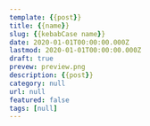 ```yaml
---
template: {{post}}
title: {{name}}
slug: {{kebabCase name}}
date: 2020-01-01T00:00:00.000Z
lastmod: 2020-01-01T00:00:00.000Z
draft: true
prevew: preview.png
description: {{post}}
category: null
url: null
featured: false
tags: [null]
---
```


